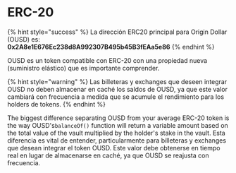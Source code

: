 # ERC-20

{% hint style="success" %}
La dirección ERC20 principal para Origin Dollar \(OUSD\) es:   
**0x2A8e1E676Ec238d8A992307B495b45B3fEAa5e86**
{% endhint %}

OUSD es un token compatible con ERC-20 con una propiedad nueva \(suministro elástico\) que es importante comprender.

{% hint style="warning" %}
Las billeteras y exchanges que deseen integrar OUSD no deben almacenar en caché los saldos de OUSD, ya que este valor cambiará con frecuencia a medida que se acumule el rendimiento para los holders de tokens.
{% endhint %}

The biggest difference separating OUSD from your average ERC-20 token is the way OUSD's`balanceOf()` function will return a variable amount based on the total value of the vault multiplied by the holder's stake in the vault. Esta diferencia es vital de entender, particularmente para billeteras y exchanges que desean integrar el token OUSD. Este valor debe obtenerse en tiempo real en lugar de almacenarse en caché, ya que OUSD se reajusta con frecuencia.





